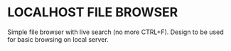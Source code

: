 # LOCALHOST FILE BROWSER

Simple file browser with live search (no more CTRL+F). Design to be used for basic browsing on local server.